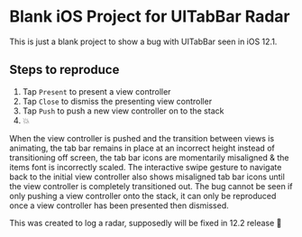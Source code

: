 # Blank iOS Project for UITabBar Radar
This is just a blank project to show a bug with UITabBar seen in iOS 12.1.

## Steps to reproduce 

1. Tap `Present` to present a view controller 
2. Tap `Close` to dismiss the presenting view controller
3. Tap `Push` to push a new view controller on to the stack
4. :boom:

When the view controller is pushed and the transition between views is animating, the tab bar remains in place at an incorrect height instead of transitioning off screen, the tab bar icons are momentarily misaligned & the items font is incorrectly scaled. The interactive swipe gesture to navigate back to the initial view controller also shows misaligned tab bar icons until the view controller is completely transitioned out.
The bug cannot be seen if only pushing a view controller onto the stack, it can only be reproduced once a view controller has been presented then dismissed.

This was created to log a radar, supposedly will be fixed in 12.2 release :shrug:
